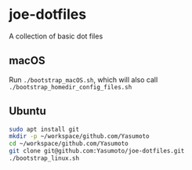 joe-dotfiles
============

A collection of basic dot files

## macOS

Run `./bootstrap_macOS.sh`, which will also call `./bootstrap_homedir_config_files.sh`

## Ubuntu

```sh
sudo apt install git
mkdir -p ~/workspace/github.com/Yasumoto
cd ~/workspace/github.com/Yasumoto
git clone git@github.com:Yasumoto/joe-dotfiles.git
./bootstrap_linux.sh
```
